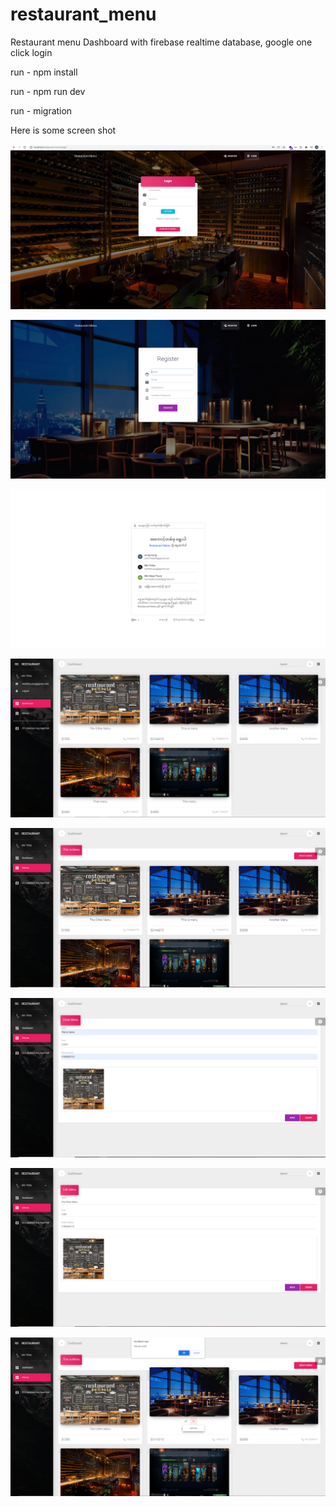 # restaurant_menu
Restaurant menu Dashboard with firebase realtime database, google one click login
 
 run - npm install
 
 run - npm run dev
 
 run - migration

Here is some screen shot

![](screenshots/1.PNG)

![](screenshots/2.PNG)

![](screenshots/3.PNG)

![](screenshots/4.PNG)

![](screenshots/5.PNG)

![](screenshots/6.PNG)

![](screenshots/7.PNG)

![](screenshots/8.PNG)
